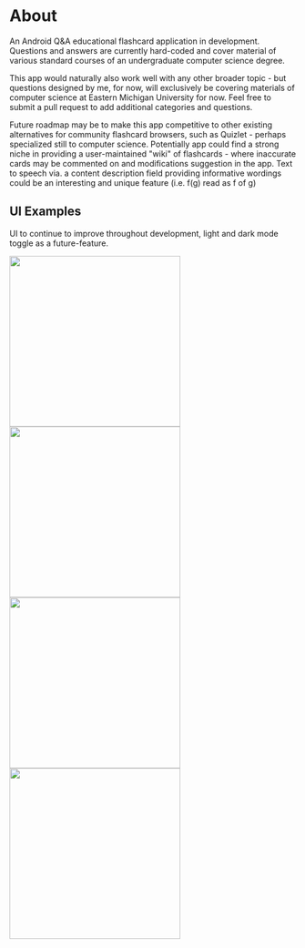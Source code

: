 # About
An Android Q&A educational flashcard application in development. Questions and answers are currently hard-coded and cover material of various standard courses of an undergraduate computer science degree.

This app would naturally also work well with any other broader topic - but questions designed by me, for now, will exclusively be covering materials of computer science at Eastern Michigan University for now. Feel free to submit a pull request to add additional categories and questions.

Future roadmap may be to make this app competitive to other existing alternatives for community flashcard browsers, such as Quizlet - perhaps specialized still to computer science. Potentially app could find a strong niche in providing a user-maintained "wiki" of flashcards - where inaccurate cards may be commented on and modifications suggestion in the app. Text to speech via. a content description field providing informative wordings could be an interesting and unique feature (i.e. f(g) read as f of g)

## UI Examples
UI to continue to improve throughout development, light and dark mode toggle as a future-feature.

<img src="https://user-images.githubusercontent.com/77797048/132898515-f73d26d3-3862-40a2-8229-7f4e9db318f0.png" width="300px">
<img src="https://user-images.githubusercontent.com/77797048/132898524-a4996ac6-3bf8-4c48-8a5b-85b59e281cb4.png" width="300px">
<img src="https://user-images.githubusercontent.com/77797048/132898531-e0ada33c-e77f-4d03-9854-e023d54a295c.png" width="300px">
<img src="https://user-images.githubusercontent.com/77797048/132898540-54dd98c3-23de-4bda-90c8-32c11e97d702.png" width="300px">


